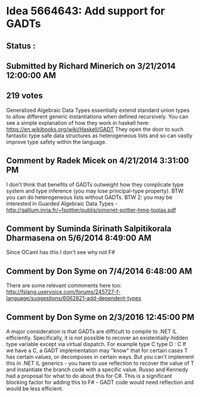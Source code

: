 # Idea 5664643: Add support for GADTs #

## Status : 

## Submitted by Richard Minerich on 3/21/2014 12:00:00 AM

## 219 votes

Generalized Algebraic Data Types essentially extend standard union types to allow different generic instantiations when defined recursively.
You can see a simple explanation of how they work in haskell here: https://en.wikibooks.org/wiki/Haskell/GADT
They open the door to such fantastic type safe data structures as heterogeneous lists and so can vastly improve type safety within the language.




## Comment by Radek Micek on 4/21/2014 3:31:00 PM

I don't think that benefits of GADTs outweight how they complicate type system and type inference (you may lose principal-type property).
BTW: you can do heterogeneous lists without GADTs.
BTW 2: you may be interested in Guarded Algebraic Data Types - http://gallium.inria.fr/~fpottier/publis/simonet-pottier-hmg-toplas.pdf

## Comment by Suminda Sirinath Salpitikorala Dharmasena on 5/6/2014 8:49:00 AM

Since OCaml has this I don't see why not F#

## Comment by Don Syme on 7/4/2014 6:48:00 AM

There are some relevant commments here too: http://fslang.uservoice.com/forums/245727-f-language/suggestions/6062821-add-dependent-types

## Comment by Don Syme on 2/3/2016 12:45:00 PM

A major consideration is that GADTs are difficult to compile to .NET IL efficiently. Specifically, it is not possible to recover an existentially-hidden type variable except via virtual dispatch. For example
type C
type D<T> : C
If we have a C, a GADT implementation may "know" that for certain cases T has certain values, or decomposes in certain ways. But you can't implement this in .NET IL generics - you have to use reflection to recover the value of T and instantiate the branch code with a specific value. Russo and Kennedy had a proposal for what to do about this for C#.
This is a significant blocking factor for adding this to F# - GADT code would need reflection and would be less efficient.

